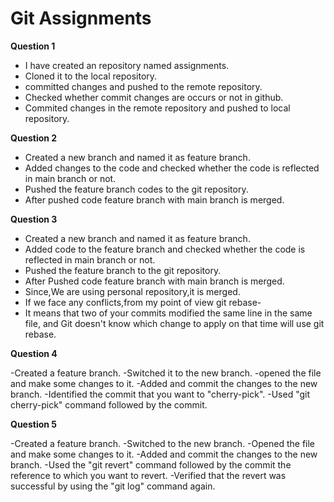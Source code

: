 # **Git Assignments**
  **Question 1**
  - I have created an repository named assignments.
  - Cloned it to the local repository.
  - committed changes and pushed  to the remote repository.
  - Checked whether commit changes are occurs or not in github.
  - Commited changes in the remote repository and pushed to  local repository.
  
  **Question 2**

  - Created a new branch and named it as feature branch.
  - Added changes to the code and checked whether the code is reflected in main branch or not.
  - Pushed the feature branch codes to the git repository.
  - After pushed code feature branch with main branch is merged.
  
  **Question 3**

  - Created a new branch and named it as feature branch.
  - Added code to the feature branch and checked whether the code is reflected in main branch or not.
  - Pushed the feature branch to the git repository.
  - After Pushed code feature branch with main branch is merged.
  - Since,We are using personal repository,it is merged.
  - If we face any conflicts,from my point of view  git rebase- 
  - It means that two of your commits modified the same line in the same file, and Git doesn't know which change to apply on  that time will use git rebase.
 
   **Question 4**
   
  -Created a feature branch. 
  -Switched it to the new branch. 
  -opened the file and make some changes to it. 
  -Added and commit the changes to the new branch. 
  -Identified the commit that you want to "cherry-pick".
  -Used  "git cherry-pick" command followed by the commit. 
  
  **Question 5** 
 
  -Created a feature branch. 
  -Switched to the new branch. 
  -Opened the file and make some changes to it. 
  -Added and commit the changes to the new branch. 
  -Used the "git revert" command followed by the commit the reference to which you want to revert.
  -Verified that the revert was successful by using the "git log" command again. 
  
 
